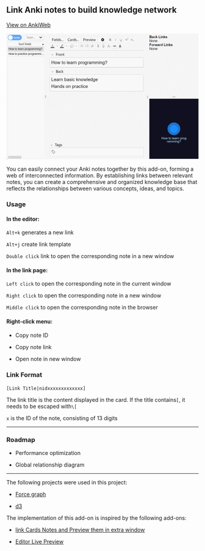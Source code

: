 ## Link Anki notes to build knowledge network

[View on AnkiWeb](https://ankiweb.net/shared/info/1077002392)

![show.gif](show.gif)

You can easily connect your Anki notes together by this add-on, forming a web of interconnected information. 
By establishing links between relevant notes, you can create a comprehensive and organized knowledge base that reflects the relationships between various concepts, ideas, and topics.

### Usage

#### In the editor:

`Alt+k` generates a new link

`Alt+j` create link template

`Double click` link to open the corresponding note in a new window

#### In the link page:

`Left click` to open the corresponding note in the current window

`Right click` to open the corresponding note in a new window

`Middle click` to open the corresponding note in the browser

#### Right-click menu:

- Copy note ID

- Copy note link

- Open note in new window

### Link Format

`[Link Title|nidxxxxxxxxxxxxx]`

The link title is the content displayed in the card. If the title contains`[`, it needs to be escaped with`\[`

`x` is the ID of the note, consisting of 13 digits

---
### Roadmap

- Performance optimization

- Global relationship diagram

---
The following projects were used in this project:

- [Force graph](https://github.com/vasturiano/force-graph)

- [d3](https://github.com/d3/d3)

The implementation of this add-on is inspired by the following add-ons:

- [link Cards Notes and Preview them in extra window](https://ankiweb.net/shared/info/1423933177)

- [Editor Live Preview](https://ankiweb.net/shared/info/1960039667)